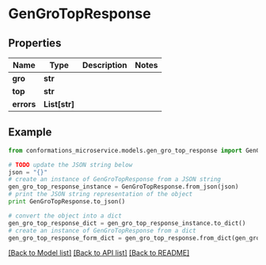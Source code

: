# GenGroTopResponse


## Properties

Name | Type | Description | Notes
------------ | ------------- | ------------- | -------------
**gro** | **str** |  | 
**top** | **str** |  | 
**errors** | **List[str]** |  | 

## Example

```python
from conformations_microservice.models.gen_gro_top_response import GenGroTopResponse

# TODO update the JSON string below
json = "{}"
# create an instance of GenGroTopResponse from a JSON string
gen_gro_top_response_instance = GenGroTopResponse.from_json(json)
# print the JSON string representation of the object
print GenGroTopResponse.to_json()

# convert the object into a dict
gen_gro_top_response_dict = gen_gro_top_response_instance.to_dict()
# create an instance of GenGroTopResponse from a dict
gen_gro_top_response_form_dict = gen_gro_top_response.from_dict(gen_gro_top_response_dict)
```
[[Back to Model list]](../README.md#documentation-for-models) [[Back to API list]](../README.md#documentation-for-api-endpoints) [[Back to README]](../README.md)


